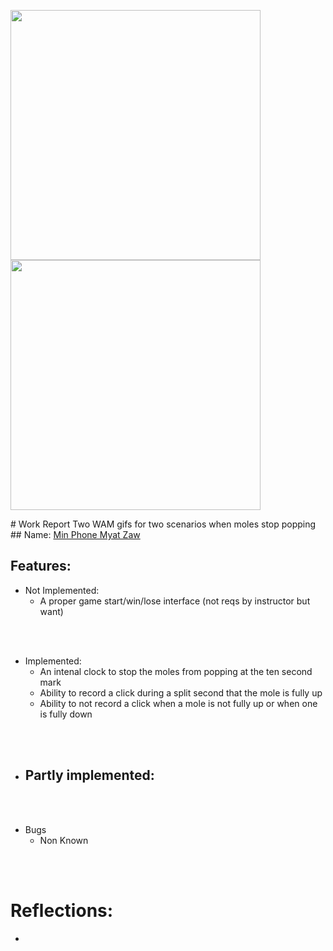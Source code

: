 <p float="left">
  <img src="/ezgif.com-video-to-gif-converter.gif" width="400" />
  <img src="/20240215185358-ezgif.com-video-to-gif-converter.gif" width="400" /> 
</p>
# Work Report
Two WAM gifs for two scenarios when moles stop popping
## Name: <ins> Min Phone Myat Zaw </ins>

## Features:

- Not Implemented:
  - A proper game start/win/lose interface (not reqs by instructor but want)

<br><br>

- Implemented:
  - An intenal clock to stop the moles from popping at the ten second mark
  - Ability to record a click during a split second that the mole is fully up
  - Ability to not record a click when a mole is not fully up or when one is fully down

<br><br>

- Partly implemented:
  - 

<br><br>

- Bugs
  - Non Known 

<br><br>

# Reflections:

-
